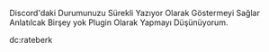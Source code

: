 Discord'daki Durumunuzu Sürekli Yazıyor Olarak Göstermeyi Sağlar Anlatılcak Birşey yok Plugin Olarak Yapmayı Düşünüyorum.

dc:rateberk
